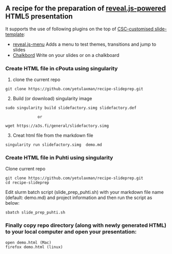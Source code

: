 ## A recipe for the preparation of [reveal.js-powered](https://github.com/hakimel/reveal.js/) HTML5 presentation

It supports the use of following plugins on the top of [CSC-customised slide-template](https://github.com/csc-training/slide-template.git):

* [reveal.js-menu](https://github.com/denehyg/reveal.js-menu) Adds a menu to
  test themes, transitions and jump to slides
* [Chalkbord](https://github.com/rajgoel/reveal.js-plugins/tree/master/chalkboard)
  Write on your slides or on a chalkboard


### Create HTML file in cPouta using singularity

1. clone the current repo

```
git clone https://github.com/yetulaxman/recipe-slideprep.git
```
2. Build (or download) singularity image 
```
sudo singularity build slidefactory.simg slidefactory.def

              or 
  
wget https://a3s.fi/general/slidefactory.simg

```
3. Creat html file from the markdown file

```
singularity run slidefactory.simg  demo.md

```


### Create HTML file in Puhti using singularity

Clone current repo 


```
git clone https://github.com/yetulaxman/recipe-slideprep.git
cd recipe-slideprep

```

Edit slurm batch script (slide_prep_puhti.sh) with your markdown file name (default: demo.md) and project information  and then run the script as below:

```
sbatch slide_prep_puhti.sh

```

### Finally copy repo directory (along with newly generated HTML) to your local computer and open your presentation:

```
open demo.html (Mac)
firefox demo.html (linux)

```
